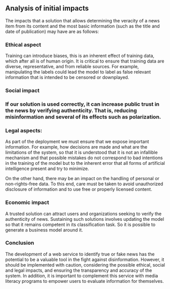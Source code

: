 ## Analysis of initial impacts

The impacts that a solution that allows determining the veracity of a news item from its content and the most basic information (such as the title and date of publication) may have are as follows:

### Ethical aspect

Training can introduce biases, this is an inherent effect of training data, which after all is of human origin. It is critical to ensure that training data are diverse, representative, and from reliable sources. For example, manipulating the labels could lead the model to label as false relevant information that is intended to be censored or downplayed.

### Social impact

### If our solution is used correctly, it can increase public trust in the news by verifying authenticity. That is, reducing misinformation and several of its effects such as polarization.

### Legal aspects:

As part of the deployment we must ensure that we expose important information. For example, how decisions are made and what are the limitations of the system, so that it is understood that it is not an infallible mechanism and that possible mistakes do not correspond to bad intentions in the training of the model but to the inherent error that all forms of artificial intelligence present and try to minimize. 

On the other hand, there may be an impact on the handling of personal or non-rights-free data. To this end, care must be taken to avoid unauthorized disclosure of information and to use free or properly licensed content. 

### Economic impact

A trusted solution can attract users and organizations seeking to verify the authenticity of news. Sustaining such solutions involves updating the model so that it remains competent in its classification task. So it is possible to generate a business model around it.

### Conclusion

The development of a web service to identify true or fake news has the potential to be a valuable tool in the fight against disinformation. However, it should be implemented with caution, considering the possible ethical, social and legal impacts, and ensuring the transparency and accuracy of the system. In addition, it is important to complement this service with media literacy programs to empower users to evaluate information for themselves.
